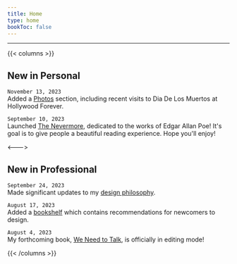 ```yaml
---
title: Home
type: home
bookToc: false
---
```

---
{{< columns >}}
## New in Personal
`November 13, 2023`\
Added a [Photos](/photos) section, including recent visits to Dia De Los Muertos at Hollywood Forever. 

`September 10, 2023`\
Launched [The Nevermore](https://nevermore.rip), dedicated to the works of Edgar Allan Poe! It's goal is to give people a beautiful reading experience. Hope you'll enjoy!

<--->
## New in Professional
`September 24, 2023`\
Made significant updates to my [design philosophy](/philosophy).

`August 17, 2023`\
Added a [bookshelf](/docs/guides/bookshelf) which contains recommendations for newcomers to design.

`August 4, 2023`\
My forthcoming book, [We Need to Talk](/we-need-to-talk), is officially in editing mode!

{{< /columns >}}

